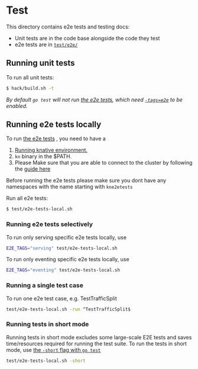 # Test

This directory contains e2e tests and testing docs:

- Unit tests are in the code base alongside the code they test
- e2e tests are in [`test/e2e/`](./e2e)

## Running unit tests

To run all unit tests:

```bash
$ hack/build.sh -t
```

_By default `go test` will not run [the e2e tests](#running-e2e-tests-locally),
which need [`-tags=e2e`](#running-end-to-end-tests) to be enabled._

## Running e2e tests locally

To run [the e2e tests](./e2e) , you need to have a 

1. [Running knative environment.](./../DEVELOPMENT.md#create-a-cluster)
2. `kn` binary in the $PATH.
3. Please Make sure that you are able to connect to the cluster by following the [guide here](./../docs#connecting-to-your-cluster)

Before running the e2e tests please make sure you dont have any namespaces with the name starting with `kne2etests`

Run all e2e tests:

```bash
$ test/e2e-tests-local.sh
```

### Running e2e tests selectively

To run only serving specific e2e tests locally, use

```bash
E2E_TAGS="serving" test/e2e-tests-local.sh
```

To run only eventing specific e2e tests locally, use

```bash
E2E_TAGS="eventing" test/e2e-tests-local.sh
```

### Running a single test case

To run one e2e test case, e.g. TestTrafficSplit

```bash
test/e2e-tests-local.sh -run ^TestTrafficSplit$
```

### Running tests in short mode

Running tests in short mode excludes some large-scale E2E tests and saves
time/resources required for running the test suite. To run the tests in short
mode, use
[the `-short` flag with `go test`](https://golang.org/cmd/go/#hdr-Testing_flags)

```bash
test/e2e-tests-local.sh -short
```
